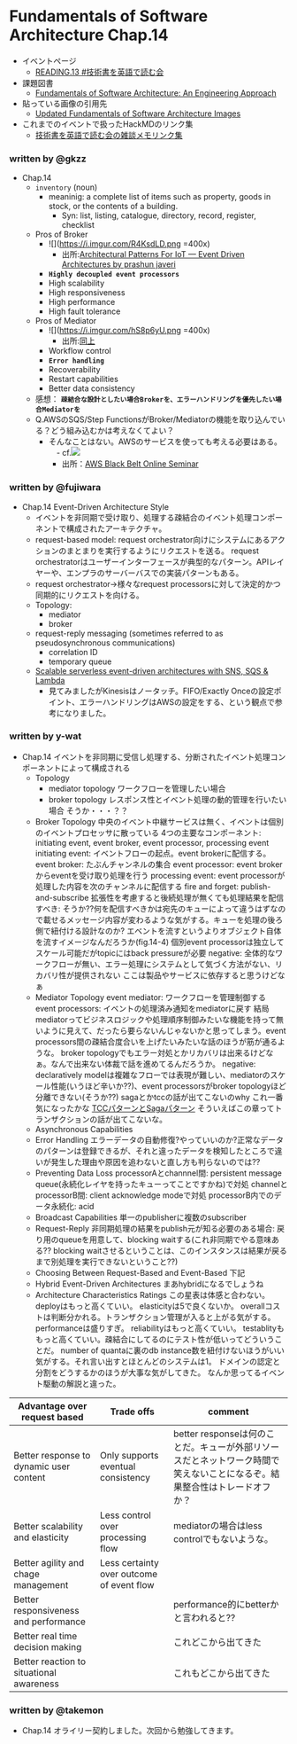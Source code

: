 # Fundamentals of Software Architecture Chap.14

- イベントページ
  - [READING.13 #技術書を英語で読む会](https://reading.connpass.com/event/197476/)
- 課題図書
  - [Fundamentals of Software Architecture: An Engineering Approach](https://learning.oreilly.com/library/view/fundamentals-of-software/9781492043447/)
- 貼っている画像の引用先
  - [Updated Fundamentals of Software Architecture Images](http://fundamentalsofsoftwarearchitecture.com/images.html)
- これまでのイベントで扱ったHackMDのリンク集
  - [技術書を英語で読む会の雑談メモリンク集](https://hackmd.io/@gkzz/H1fdY9jOP)

### written by @gkzz

- Chap.14
  - `inventory` (noun)
    - meaninig: a complete list of items such as property, goods in stock, or the contents of a building.
      - Syn: list, listing, catalogue, directory, record, register, checklist
  - Pros of Broker
    - ![](https://i.imgur.com/R4KsdLD.png =400x)
      - 出所:[Architectural Patterns For IoT — Event Driven Architectures by prashun javeri](https://link.medium.com/9bqmn54A9bb)
    - **`Highly decoupled event processors`**
    - High scalability
    - High responsiveness
    - High performance
    - High fault tolerance 
  - Pros of Mediator
    - ![](https://i.imgur.com/hS8p6yU.png =400x)
      - 出所:[同上](https://link.medium.com/9bqmn54A9bb) 
    - Workflow control
    - **`Error handling`**
    - Recoverability
    - Restart capabilities
    - Better data consistency
  - 感想： **`疎結合な設計としたい場合Brokerを、エラーハンドリングを優先したい場合Mediatorを`**
  - Q.AWSのSQS/Step FunctionsがBroker/Mediatorの機能を取り込んでいる？どう組み込むかは考えなくてよい？
    - そんなことはない。AWSのサービスを使っても考える必要はある。
　- cf.![](https://i.imgur.com/WImxNbQ.png)
      - 出所：[AWS Black Belt Online Seminar](https://d1.awsstatic.com/webinars/jp/pdf/services/20200610_AWS_BlackBelt_Building_Event_driven_Architectures_on_AWS.pdf) 
 

### written by @fujiwara

- Chap.14 Event-Driven Architecture Style
    - イベントを非同期で受け取り、処理する疎結合のイベント処理コンポーネントで構成されたアーキテクチャ。
    - request-based model: request orchestrator向けにシステムにあるアクションのまとまりを実行するようにリクエストを送る。 request orchestratorはユーザーインターフェースが典型的なパターン。APIレイヤーや、エンプラのサーバーバスでの実装パターンもある。
    - request orchestrator→様々なrequest processorsに対して決定的かつ同期的にリクエストを向ける。
    - Topology: 
        - mediator
        - broker
    - request-reply messaging (sometimes referred to as pseudosynchronous communications)
        - correlation ID
        - temporary queue
    - [Scalable serverless event-driven architectures with SNS, SQS & Lambda](https://virtual.awsevents.com/esearch/search?keyword=%22scalable%20serverless%20event-driven%22)
        - 見てみましたがKinesisはノータッチ。FIFO/Exactly Onceの設定ポイント、エラーハンドリングはAWSの設定をする、という観点で参考になりました。


### written by y-wat

- Chap.14
イベントを非同期に受信し処理する、分断されたイベント処理コンポーネントによって構成される
    - Topology
        - mediator topology
        ワークフローを管理したい場合
        - broker topology
        レスポンス性とイベント処理の動的管理を行いたい場合
        そうか・・・？？
    - Broker Topology
    中央のイベント中継サービスは無く、イベントは個別のイベントプロセッサに散っている
    4つの主要なコンポーネント: initiating event, event broker, event processor, processing event
    initiating event: イベントフローの起点。event brokerに配信する。
    event broker: たぶんチャンネルの集合
    event processor: event brokerからeventを受け取り処理を行う
    processing event: event processorが処理した内容を次のチャンネルに配信する
    fire and forget: publish-and-subscribe
    拡張性を考慮すると後続処理が無くても処理結果を配信すべき: そうか??何を配信すべきかは宛先のキューによって違うはずなので載せるメッセージ内容が変わるような気がする。キューを処理の後ろ側で紐付ける設計なのか?
    エベントを流すというよりオブジェクト自体を流すイメージなんだろうか(fig.14-4)
    個別event processorは独立してスケール可能だがtopicにはback pressureが必要
    negative: 全体的なワークフローが無い、エラー処理にシステムとして気づく方法がない、リカバリ性が提供されない
    ここは製品やサービスに依存すると思うけどなぁ
    - Mediator Topology
    event mediator: ワークフローを管理制御する
    event processors: イベントの処理済み通知をmediatorに戻す
    結局mediatorってビジネスロジックや処理順序制御みたいな機能を持って無いように見えて、だったら要らないんじゃないかと思ってしまう。event processors間の疎結合度合いを上げたいみたいな話のほうが筋が通るような。
    broker topologyでもエラー対処とかリカバリは出来るけどなぁ。なんで出来ない体裁で話を進めてるんだろうか。
    negative: declaratively modelは複雑なフローでは表現が難しい、mediatorのスケール性能(いうほど辛いか??)、event processorsがbroker topologyほど分離できない(そうか??)
    sagaとかtccの話が出てこないのwhy これ一番気になったかな [TCCパターンとSagaパターン](https://qiita.com/nk2/items/d9e9a220190549107282)
    そういえばこの章ってトランザクションの話が出てこないな。
    - Asynchronous Capabilities
    - Error Handling
    エラーデータの自動修復?やっていいのか?正常なデータのパターンは登録できるが、それと違ったデータを検知したところで違いが発生した理由や原因を追わないと直し方も判らないのでは??
    - Preventing Data Loss
    processorAとchannnel間: persistent message queue(永続化レイヤを持ったキューってことですかね)で対処
    channelとprocessorB間: client acknowledge modeで対処
    processorB内でのデータ永続化: acid
    - Broadcast Capabilities
    単一のpublisherに複数のsubscriber
    - Request-Reply
    非同期処理の結果をpublish元が知る必要のある場合: 戻り用のqueueを用意して、blocking waitする(これ非同期でやる意味ある?? blocking waitさせるということは、このインスタンスは結果が戻るまで別処理を実行できないということ??)
    - Choosing Between Request-Based and Event-Based
    下記
    - Hybrid Event-Driven Architectures
    まあhybridになるでしょうね
    - Architecture Characteristics Ratings
    この星表は体感と合わない。
    deployはもっと高くていい。
    elasticityは5で良くないか。
    overallコストは判断分かれる。トランザクション管理が入ると上がる気がする。
    performanceは盛りすぎ。
    reliabilityはもっと高くていい。
    testablityももっと高くていい。疎結合にしてるのにテスト性が低いってどういうことだ。
    number of quantaに裏のdb instance数を紐付けないほうがいい気がする。それ言い出すとほとんどのシステムは1。
    ドメインの認定と分割をどうするかのほうが大事な気がしてきた。
    なんか思ってるイベント駆動の解説と違った。

| Advantage over request based | Trade offs | comment |
| -------- | -------- | -------- |
| Better response to dynamic user content | Only supports eventual consistency | better responseは何のことだ。キューが外部リソースだとネットワーク時間で笑えないことになるぞ。結果整合性はトレードオフか？ |
| Better scalability and elasticity | Less control over processing flow | mediatorの場合はless controlでもないような。 |
| Better agility and chage management | Less certainty over outcome of event flow |  |
| Better responsiveness and performance |  | performance的にbetterかと言われると?? |
| Better real time decision making |  | これどこから出てきた |
| Better reaction to situational awareness |  | これもどこから出てきた |

### written by @takemon

- Chap.14
オライリー契約しました。次回から勉強してきます。